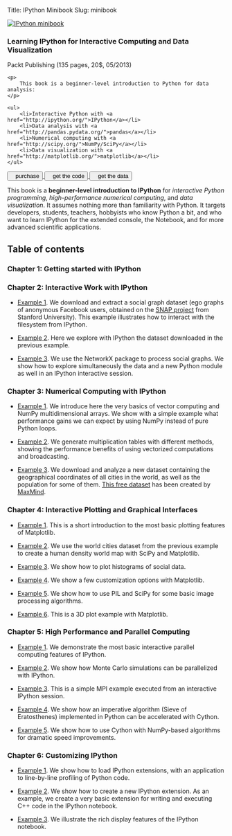 Title: IPython Minibook
Slug: minibook

<div class="pure-g">
<div class="book-cover pure-u-1 pure-u-sm-1-3">
    <a href="https://www.packtpub.com/big-data-and-business-intelligence/learning-ipython-interactive-computing-and-data-visualization-sec"><img src="/images/minibook.jpg" alt="IPython minibook" /></a>
</div>

<div class="book-descr pure-u-1 pure-u-sm-2-3">
<div class="box">
    <h3>Learning IPython for Interactive Computing and Data Visualization</h3>
    <div class="sub-header-3">Packt Publishing (135 pages, 20$, 05/2013)</div>

    <p>
        This book is a beginner-level introduction to Python for data analysis:
    </p>

    <ul>
        <li>Interactive Python with <a href="http://ipython.org/">IPython</a></li>
        <li>Data analysis with <a href="http://pandas.pydata.org/">pandas</a></li>
        <li>Numerical computing with <a href="http://scipy.org/">NumPy/SciPy</a></li>
        <li>Data visualization with <a href="http://matplotlib.org/">matplotlib</a></li>
    </ul>
</div>
</div>
</div>

<div class="buttons-books buttons-book1">
    <a href="https://www.packtpub.com/big-data-and-business-intelligence/learning-ipython-interactive-computing-and-data-visualization">
        <button class="pure-button button-book2-order"><i class="fa fa-shopping-cart"></i>&nbsp;&nbsp;&nbsp;purchase</button>
    </a>
    <a href="https://github.com/ipython-books/minibook-code">
        <button class="pure-button button-book2-code"><i class="fa fa-code"></i>&nbsp;&nbsp;&nbsp;get the code</button>
    </a>
    <a href="https://github.com/ipython-books/minibook-data">
        <button class="pure-button button-book2-data"><i class="fa fa-database"></i>&nbsp;&nbsp;&nbsp;get the data</button>
    </a>
</div>


This book is a **beginner-level introduction to IPython** for *interactive Python programming*, *high-performance numerical computing*, and *data visualization*. It assumes nothing more than familiarity with Python. It targets developers, students, teachers, hobbyists who know Python a bit, and who want to learn IPython for the extended console, the Notebook, and for more advanced scientific applications.

## Table of contents

### Chapter 1: Getting started with IPython

### Chapter 2: Interactive Work with IPython

  * [Example 1](http://nbviewer.ipython.org/url/raw.github.com/ipython-books/minibook-code/master/chapter2/201-facebook-data-download.ipynb). We download and extract a social graph dataset (ego graphs of anonymous Facebook users, obtained on the [SNAP project](http://snap.stanford.edu/data/) from Stanford University). This example illustrates how to interact with the filesystem from IPython.

  * [Example 2](http://nbviewer.ipython.org/url/raw.github.com/ipython-books/minibook-code/master/chapter2/202-facebook-data-explore.ipynb). Here we explore with IPython the dataset downloaded in the previous example.

  * [Example 3](http://nbviewer.ipython.org/url/raw.github.com/ipython-books/minibook-code/master/chapter2/203-networkx.ipynb). We use the NetworkX package to process social graphs. We show how to explore simultaneously the data and a new Python module as well in an IPython interactive session.


### Chapter 3: Numerical Computing with IPython

  * [Example 1](http://nbviewer.ipython.org/url/raw.github.com/ipython-books/minibook-code/master/chapter3/301-vector-computations.ipynb). We introduce here the very basics of vector computing and NumPy multidimensional arrays. We show with a simple example what performance gains we can expect by using NumPy instead of pure Python loops.

  * [Example 2](http://nbviewer.ipython.org/url/raw.github.com/ipython-books/minibook-code/master/chapter3/302-multiplication-tables.ipynb). We generate multiplication tables with different methods, showing the performance benefits of using vectorized computations and broadcasting.

  * [Example 3](http://nbviewer.ipython.org/url/raw.github.com/ipython-books/minibook-code/master/chapter3/303-cities-data-explore.ipynb). We download and analyze a new dataset containing the geographical coordinates of all cities in the world, as well as the population for some of them. [This free dataset](http://www.maxmind.com/en/worldcities) has been created by [MaxMind](http://www.maxmind.com/).


### Chapter 4: Interactive Plotting and Graphical Interfaces

  * [Example 1](http://nbviewer.ipython.org/url/raw.github.com/ipython-books/minibook-code/master/chapter4/401-matplotlib-intro.ipynb). This is a short introduction to the most basic plotting features of Matplotlib.

  * [Example 2](http://nbviewer.ipython.org/url/raw.github.com/ipython-books/minibook-code/master/chapter4/402-world-map.ipynb). We use the world cities dataset from the previous example to create a human density world map with SciPy and Matplotlib.

  * [Example 3](http://nbviewer.ipython.org/url/raw.github.com/ipython-books/minibook-code/master/chapter4/403-histograms.ipynb). We show how to plot histograms of social data.

  * [Example 4](http://nbviewer.ipython.org/url/raw.github.com/ipython-books/minibook-code/master/chapter4/404-customization.ipynb). We show a few customization options with Matplotlib.

  * [Example 5](http://nbviewer.ipython.org/url/raw.github.com/ipython-books/minibook-code/master/chapter4/405-image-processing.ipynb). We show how to use PIL and SciPy for some basic image processing algorithms.

  * [Example 6](http://nbviewer.ipython.org/url/raw.github.com/ipython-books/minibook-code/master/chapter4/406-plot3d.ipynb). This is a 3D plot example with Matplotlib.


### Chapter 5: High Performance and Parallel Computing

  * [Example 1](http://nbviewer.ipython.org/url/raw.github.com/ipython-books/minibook-code/master/chapter5/501-parallel-computing.ipynb). We demonstrate the most basic interactive parallel computing features of IPython.

  * [Example 2](http://nbviewer.ipython.org/url/raw.github.com/ipython-books/minibook-code/master/chapter5/502-monte-carlo.ipynb). We show how Monte Carlo simulations can be parallelized with IPython.

  * [Example 3](http://nbviewer.ipython.org/url/raw.github.com/ipython-books/minibook-code/master/chapter5/503-mpi.ipynb). This is a simple MPI example executed from an interactive IPython session.

  * [Example 4](http://nbviewer.ipython.org/url/raw.github.com/ipython-books/minibook-code/master/chapter5/504-cython-eratosthenes.ipynb). We show how an imperative algorithm (Sieve of Eratosthenes) implemented in Python can be accelerated with Cython.

  * [Example 5](http://nbviewer.ipython.org/url/raw.github.com/ipython-books/minibook-code/master/chapter5/505-cython-numpy.ipynb). We show how to use Cython with NumPy-based algorithms for dramatic speed improvements.


### Chapter 6: Customizing IPython

  * [Example 1](http://nbviewer.ipython.org/url/raw.github.com/ipython-books/minibook-code/master/chapter6/601-lprof.ipynb). We show how to load IPython extensions, with an application to line-by-line profiling of Python code.

  * [Example 2](http://nbviewer.ipython.org/url/raw.github.com/ipython-books/minibook-code/master/chapter6/602-cpp.ipynb). We show how to create a new IPython extension. As an example, we create a very basic extension for writing and executing C++ code in the IPython notebook.

  * [Example 3](http://nbviewer.ipython.org/url/raw.github.com/ipython-books/minibook-code/master/chapter6/603-notebook-rich-display.ipynb). We illustrate the rich display features of the IPython notebook.
